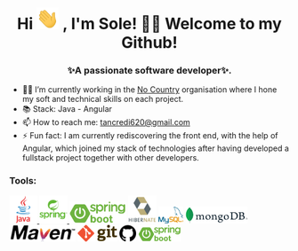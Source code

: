<h1 align="center">Hi <img src="https://raw.githubusercontent.com/SoleTancredi/SoleTancredi/main/Hi.gif" width="40px" /> , I'm Sole! 👩‍💻 Welcome to my Github! </h1>

<h3 align="center">✨A passionate software developer✨.</h3>

- 👩‍💻 I’m currently working in the [No Country](https://www.nocountry.tech/) organisation where I hone my soft and technical skills on each project.
- 📚 Stack: Java - Angular 
- 📫 How to reach me: [tancredi620@gmail.com](mailto:tancredi620@gmail.com)
- ⚡ Fun fact: I am currently rediscovering the front end, with the help of Angular, which joined my stack of technologies after having developed a fullstack project together with other developers.

<h3 align="left">Tools:</h3>
<p align="left">
  

  <a title="java" href="https://java.org" target="_blank" rel="noreferrer"> <img
        src="https://raw.githubusercontent.com/devicons/devicon/master/icons/java/java-original-wordmark.svg"
        alt="java" width="50" height="50" /> </a>
  <a title="spring" href="https://spring.org" target="_blank" rel="noreferrer"> <img
        src="https://raw.githubusercontent.com/devicons/devicon/master/icons/spring/spring-original-wordmark.svg"
        alt="spring" width="50" height="50" /> </a>
  <img src="https://raw.githubusercontent.com/SoleTancredi/SoleTancredi/main/img/spring-boot.png" height="40">
  <img src="https://raw.githubusercontent.com/SoleTancredi/SoleTancredi/main/img/hibernate.png" height="50">
  <img src="https://raw.githubusercontent.com/SoleTancredi/SoleTancredi/main/img/mysql1.png" height="30">
  <img src="https://raw.githubusercontent.com/SoleTancredi/SoleTancredi/main/img/mongo.png" height="30">
  <img src="https://raw.githubusercontent.com/SoleTancredi/SoleTancredi/main/img/maven.png" height="30">
  <img src="https://raw.githubusercontent.com/SoleTancredi/SoleTancredi/main/img/git.png" height="30">
  <img src="https://raw.githubusercontent.com/SoleTancredi/SoleTancredi/main/img/github.png" height="30">
  <img src="https://raw.githubusercontent.com/SoleTancredi/SoleTancredi/main/img/spring-boot.png" height="30">
 
  
  
  

